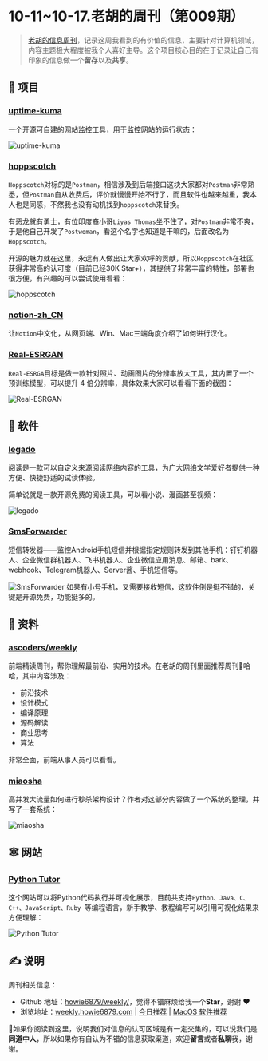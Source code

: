 # 10-11~10-17.老胡的周刊（第009期）

> [老胡的信息周刊](https://weekly.howie6879.com/)，记录这周我看到的有价值的信息，主要针对计算机领域，内容主题极大程度被我个人喜好主导。这个项目核心目的在于记录让自己有印象的信息做一个**留存**以及**共享**。

## 🎯 项目

### [uptime-kuma](https://github.com/louislam/uptime-kuma)

一个开源可自建的网站监控工具，用于监控网站的运行状态：

![uptime-kuma](https://images-1252557999.file.myqcloud.com/uPic/vTUcC7.jpg)

### [hoppscotch](https://github.com/hoppscotch/hoppscotch)

`Hoppscotch`对标的是`Postman`，相信涉及到后端接口这块大家都对`Postman`非常熟悉，但`Postman`自从收费后，评价就慢慢开始不行了，而且软件也越来越重，我本人也是同感，不然我也没有动机找到`hoppscotch`来替换。

有恶龙就有勇士，有位印度裔小哥`Liyas Thomas`坐不住了，对`Postman`非常不爽，于是他自己开发了`Postwoman`，看这个名字也知道是干嘛的，后面改名为`Hoppscotch`。

开源的魅力就在这里，永远有人做出让大家欢呼的贡献，所以`Hoppscotch`在社区获得非常高的认可度（目前已经30K Star+），其提供了非常丰富的特性，部署也很方便，有兴趣的可以尝试使用看看：

![hoppscotch](https://images-1252557999.file.myqcloud.com/uPic/sPde7J.png)

### [notion-zh_CN](https://github.com/Reamd7/notion-zh_CN)

让`Notion`中文化，从网页端、Win、Mac三端角度介绍了如何进行汉化。

### [Real-ESRGAN](https://www.appinn.com/real-esrgan/)

`Real-ESRGA`目标是做一款针对照片、动画图片的分辨率放大工具，其内置了一个预训练模型，可以提升 4 倍分辨率，具体效果大家可以看看下面的截图：

![Real-ESRGAN](https://images-1252557999.file.myqcloud.com/uPic/DBST14.jpg)

## 🤖 软件

### [legado](https://github.com/gedoor/legado)

阅读是一款可以自定义来源阅读网络内容的工具，为广大网络文学爱好者提供一种方便、快捷舒适的试读体验。

简单说就是一款开源免费的阅读工具，可以看小说、漫画甚至视频：

![legado](https://images-1252557999.file.myqcloud.com/uPic/jSEBJ9.png)

### [SmsForwarder](https://github.com/pppscn/SmsForwarder)

短信转发器——监控Android手机短信并根据指定规则转发到其他手机：钉钉机器人、企业微信群机器人、飞书机器人、企业微信应用消息、邮箱、bark、webhook、Telegram机器人、Server酱、手机短信等。

![SmsForwarder](https://images-1252557999.file.myqcloud.com/uPic/v6owv0.jpg)
如果有小号手机，又需要接收短信，这软件倒是挺不错的，关键是开源免费，功能挺多的。


## 👀 资料

### [ascoders/weekly](https://github.com/ascoders/weekly)

前端精读周刊，帮你理解最前沿、实用的技术。在老胡的周刊里面推荐周刊👏哈哈，其中内容涉及：

- 前沿技术
- 设计模式
- 编译原理
- 源码解读
- 商业思考
- 算法

非常全面，前端从事人员可以看看。

### [miaosha](https://github.com/qiurunze123/miaosha)

高并发大流量如何进行秒杀架构设计？作者对这部分内容做了一个系统的整理，并写了一套系统：

![miaosha](https://images-1252557999.file.myqcloud.com/uPic/WXcZTY.jpg)


## 🕸 网站

### [Python Tutor](https://pythontutor.com/?)

这个网站可以将Python代码执行并可视化展示，目前共支持`Python、Java、C、C++、JavaScript、Ruby `等编程语言，新手教学、教程编写可以引用可视化结果来方便理解：

![Python Tutor](https://images-1252557999.file.myqcloud.com/uPic/hIdiXA.png)

## ✍️ 说明

周刊相关信息：

- Github 地址：[howie6879/weekly/](https://github.com/howie6879/weekly/)，觉得不错麻烦给我一个**Star**，谢谢 ❤️
- 浏览地址：[weekly.howie6879.com](https://weekly.howie6879.com) | [今日推荐](https://weekly.howie6879.com/recommend/index.html) | [MacOS 软件推荐](https://weekly.howie6879.com/soft/mac.html)

🙌如果你阅读到这里，说明我们对信息的认可区域是有一定交集的，可以说我们是**同道中人**，所以如果你有自认为不错的信息获取渠道，欢迎**留言**或者**私聊**我，谢谢。
